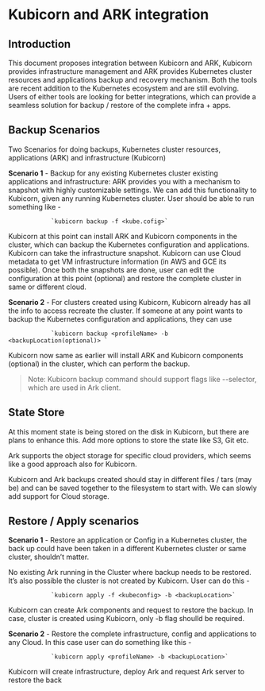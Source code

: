 # Kubicorn and ARK integration

## Introduction
This document proposes integration between Kubicorn and ARK, Kubicorn provides infrastructure management and ARK provides Kubernetes cluster resources and applications backup and recovery mechanism. Both the tools are recent addition to the Kubernetes ecosystem and are still evolving. Users of either tools are looking for better integrations, which can provide a seamless solution for backup / restore of the complete infra + apps.


## Backup Scenarios

Two Scenarios for doing backups, Kubernetes cluster resources, applications (ARK) and infrastructure (Kubicorn)

**Scenario 1** - Backup for any existing Kubernetes cluster existing applications and infrastructure:
ARK provides you with a mechanism to snapshot with highly customizable settings. We can add this functionality to Kubicorn, given any running Kubernetes cluster. User should be able to run something like -

                `kubicorn backup -f <kube.cofig>`

Kubicorn at this point can install ARK and Kubicorn components in the cluster, which can backup the Kubernetes configuration and applications. Kubicorn can take the infrastructure snapshot. Kubicorn can use Cloud metadata to get VM infrastructure information (in AWS and GCE its possible). Once both the snapshots are done, user can edit the configuration at this point (optional) and restore the complete cluster in same or different cloud.

**Scenario 2** - For clusters created using Kubicorn, Kubicorn already has all the info to access recreate the cluster. If someone at any point wants to backup the Kubernetes configuration and applications, they can use 

                `kubicorn backup <profileName> -b <backupLocation(optional)> `

Kubicorn now same as earlier will install ARK and Kubicorn components (optional) in the cluster, which can perform the backup. 

> Note: Kubicorn backup command should support flags like --selector, which are used in Ark client.

## State Store

At this moment state is being stored on the disk in Kubicorn, but there are plans to enhance this. Add more options to store the state like S3, Git etc. 

Ark supports the object storage for specific cloud providers, which seems like a good approach also for Kubicorn.

Kubicorn and Ark backups created should stay in different files / tars (may be) and can be saved together to the filesystem to start with. We can slowly add support for Cloud storage.

## Restore / Apply scenarios

**Scenario 1** - Restore an application or Config in a Kubernetes cluster, the back up could have been taken in a different Kubernetes cluster or same cluster, shouldn’t matter.

No existing Ark running in the Cluster where backup needs to be restored. It’s also possible the cluster is not created by Kubicorn. User can do this -

                `kubicorn apply -f <kubeconfig> -b <backupLocation>`

Kubicorn can create Ark components and request to restore the backup. In case, cluster is created using Kubicorn, only -b flag shoulld be required.


**Scenario 2** - Restore the complete infrastructure, config and applications to any Cloud.
In this case user can do something like this - 
            
                `kubicorn apply <profileName> -b <backupLocation>`

Kubicorn will create infrastructure, deploy Ark and request Ark server to restore the back
